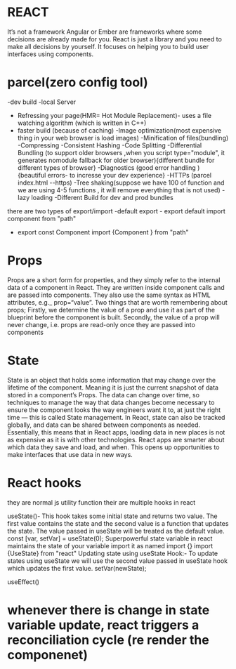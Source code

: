 # REACT
It’s not a framework
Angular or Ember are frameworks where some decisions are already made for you. React is just a library and you need to make all decisions by yourself. It focuses on helping you to build user interfaces using components.


# parcel(zero config tool)
-dev build
-local Server
- Refressing your page(HMR= Hot Module Replacement)- uses a file watching algorithm (which is written in C++)
- faster build (because of caching)
-Image optimization(most expensive thing in your web browser is load images)
-Minification of files(bundling)
-Compressing
-Consistent Hashing
-Code Splitting
-Differential Bundling (to support older browsers ,when you script type="module", it  generates nomodule fallback for older browser){different bundle for different types of browser}
-Diagnostics (good error handling ) {beautiful errors- to incresse your dev experience}
-HTTPs (parcel index.html --https)
-Tree shaking(suppose we have 100 of function and we are using 4-5 functions , it will remove everything that is not used)
-lazy loading
-Different Build for dev and prod bundles


there  are two types of export/import
-default export
    - export default <Name of component or variable>
      import component from "path"
 
 
 -  export const Component
 import {Component }  from "path"




# Props
Props are a short form for properties, and they simply refer to the internal data of a component in React. They are written inside component calls and are passed into components. They also use the same syntax as HTML attributes, e.g._ prop=“value”. Two things that are worth remembering about props; Firstly, we determine the value of a prop and use it as part of the blueprint before the component is built. Secondly, the value of a prop will never change, i.e. props are read-only once they are passed into components



# State 
State is an object that holds some information that may change over the lifetime of the component. Meaning it is just the current snapshot of data stored in a component’s Props. The data can change over time, so techniques to manage the way that data changes become necessary to ensure the component looks the way engineers want it to, at just the right time — this is called State management.
In React, state can also be tracked globally, and data can be shared between components as needed. Essentially, this means that in React apps, loading data in new places is not as expensive as it is with other technologies. React apps are smarter about which data they save and load, and when. This opens up opportunities to make interfaces that use data in new ways.





# React hooks 
they are normal js utility function
their are multiple hooks in react

useState()- This hook takes some initial state and returns two value. The first value contains the state and the second value is a function that updates the state. The value passed in useState will be treated as the default value.
const [var, setVar] = useState(0);
            Superpowerful state variable in react 
            maintains the state of your variable
           import it as named import {}
           import {UseState}  from "react"
Updating state using useState Hook:-
To update states using useState we will use the second value passed in useState hook which updates the first value.
           setVar(newState);



useEffect()





# whenever there is change in state variable update, react triggers a reconciliation cycle (re render the componenet)